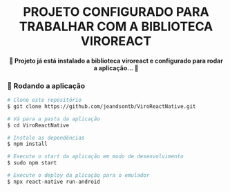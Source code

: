 <h1 align="center">
    PROJETO CONFIGURADO PARA TRABALHAR COM A BIBLIOTECA VIROREACT
</h1>

<h4 align="center"> 
	🚧 Projeto já está instalado a biblioteca viroreact e configurado para rodar a aplicação... 🚧
</h4>

### 🧭 Rodando a aplicação

```bash
# Clone este repositório
$ git clone https://github.com/jeandsontb/ViroReactNative.git

# Vá para a pasta da aplicação 
$ cd ViroReactNative

# Instale as dependências
$ npm install

# Execute o start da aplicação em modo de desenvolvimento
$ sudo npm start

# Execute o deploy da plicação para o emulador
$ npx react-native run-android


```